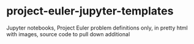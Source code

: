 # project-euler-jupyter-templates
Jupyter notebooks, Project Euler problem definitions only, in pretty html with images, source code to pull down additional

